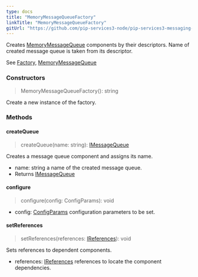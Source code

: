 ```yaml
---
type: docs
title: "MemoryMessageQueueFactory"
linkTitle: "MemoryMessageQueueFactory"
gitUrl: "https://github.com/pip-services3-node/pip-services3-messaging-node"
---
```


Creates [MemoryMessageQueue](../memory_message_queue) components by their descriptors.
Name of created message queue is taken from its descriptor.

See [Factory](../../../components/build/factory), [MemoryMessageQueue](../memory_message_queue)


### Constructors

> MemoryMessageQueueFactory(): string

Create a new instance of the factory.


### Methods

#### createQueue
> createQueue(name: string): [IMessageQueue](../../queues/imessage_queue)

Creates a message queue component and assigns its name.

- name: string a name of the created message queue.
- Returns [IMessageQueue](../../queues/imessage_queue)

#### configure
> configure(config: ConfigParams): void

- config: [ConfigParams](../../../commons/config/config_params) configuration parameters to be set.

#### setReferences
> setReferences(references: [IReferences](../../../commons/refer/ireferences)): void

Sets references to dependent components.

- references: [IReferences](../../../commons/refer/ireferences) references to locate the component dependencies.



